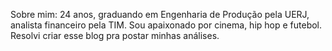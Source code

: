 Sobre mim:
24 anos, graduando em Engenharia de Produção pela UERJ, analista financeiro pela TIM.
Sou apaixonado por cinema, hip hop e futebol. 
Resolvi criar esse blog pra postar minhas análises.

